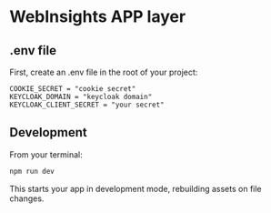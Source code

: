 

# WebInsights APP layer

## .env file
First, create an .env file in the root of your project:

```
COOKIE_SECRET = "cookie secret"
KEYCLOAK_DOMAIN = "keycloak domain"
KEYCLOAK_CLIENT_SECRET = "your secret"
```

## Development

From your terminal:

```sh
npm run dev
```

This starts your app in development mode, rebuilding assets on file changes.
